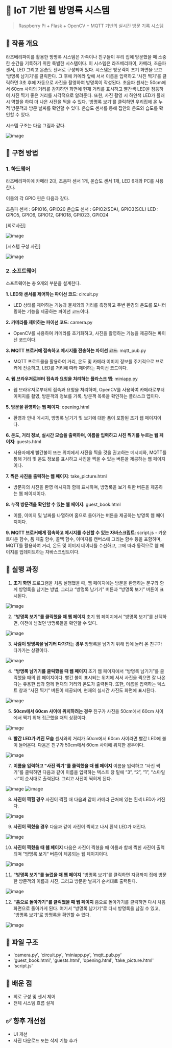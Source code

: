# 📱 IoT 기반 웹 방명록 시스템
> Raspberry Pi + Flask + OpenCV + MQTT 기반의 실시간 방문 기록 시스템

## 📌 작품 개요
라즈베리파이를 활용한 방명록 시스템은 가족이나 친구들이 우리 집에 방문했을 때 소중한 순간을 기록하기 위한 특별한 시스템이다. 이 시스템은 라즈베리파이, 카메라, 초음파 센서, LED 그리고 온습도 센서로 구성되어 있다. 시스템은 방문객이 초기 화면을 보고 ‘방명록 남기기‘를 클릭한다. 그 후에 카메라 앞에 서서 이름을 입력하고 ‘사진 찍기’를 클릭하면 3초 후에 자동으로 사진을 촬영하여 방명록이 작성된다. 초음파 센서는 50cm에서 60cm 사이의 거리를 감지하면 화면에 현재 거리를 표시하고 빨간색 LED을 점등하여 사진 찍기 좋은 거리를 시각적으로 알려준다. 또한, 사진 촬영 시 하얀색 LED가 플래시 역할을 하여 더 나은 사진을 찍을 수 있다. ‘방명록 보기’를 클릭하면 우리집에 온 누적 방문객과 방문 날짜를 확인할 수 있다. 온습도 센서를 통해 집안의 온도와 습도를 확인할 수 있다.

시스템 구조는 다음 그림과 같다.

![image](https://github.com/user-attachments/assets/c1d64019-34e1-4fb9-ace7-37fa30e728a8)


## 🧩 구현 방법
### 1. 하드웨어
라즈베리파이에 카메라 2대, 초음파 센서 1개, 온습도 센서 1개, LED 6개와 PC를 사용한다.

이들의 각 GPIO 핀은 다음과 같다.

초음파 센서 : GPIO16, GPIO20
온습도 센서 : GPIO2(SDA), GPIO3(SCL)
LED : GPIO5, GPIO6, GPIO12, GPIO18, GPIO23, GPIO24

[회로사진]

![image](https://github.com/user-attachments/assets/d2d0280d-95b2-4e38-894d-0fa348146f9b)

[시스템 구성 사진]

![image](https://github.com/user-attachments/assets/d59b5206-2d59-4ab2-a7ac-5f7bc1e2de8a)

### 2. 소프트웨어
소프트웨어는 총 9개의 부분을 설계한다.

**1. LED와 센서를 제어하는 파이선 코드**: circuit.py
   - LED 상태를 제어하는 기능과 물체와의 거리를 측정하고 주변 환경의 온도를 모니터링하는 기능을 제공하는 파이선 코드이다.
     
**2. 카메라를 제어하는 파이선 코드**: camera.py
   - OpenCV를 사용하여 카메라를 초기화하고, 사진을 촬영하는 기능을 제공하는 파이선 코드이다.
     
**3. MQTT 브로커에 접속하고 메시지를 전송하는 파이선 코드**: mqtt_pub.py
   - MQTT 프로토콜을 활용하여 거리, 온도 및 카메라 이미지 정보를 주기적으로 브로커에 전송하고, LED를 거리에 따라 제어하는 파이선 코드이다.
     
**4. 웹 브라우저로부터 접속과 요청을 처리하는 플라스크 앱**: miniapp.py
   - 웹 브라우저로부터의 접속과 요청을 처리하며, OpenCV를 사용하여 카메라로부터 이미지를 촬영, 방문객의 정보를 기록, 방문객 목록을 확인하는 플라스크 앱이다.
     
**5. 방문을 환영하는 웹 페이지**: opening.html
   - 환영과 안내 메시지, 방명록 남기기 및 보기에 대한 폼이 포함된 초기 웹 페이지이다.
     
**6. 온도, 거리 정보, 실시간 모습을 출력하며, 이름을 입력하고 사진 찍기를 누르는 웹 페이지**: guests.html
   - 사용자에게 빨간불이 뜨는 위치에서 사진을 찍을 것을 권고하는 메시지와, MQTT를 통해 거리 및 온도 정보를 표시하고 사진을 찍을 수 있는 버튼을 제공하는 웹 페이지이다.
     
**7. 찍은 사진을 출력하는 웹 페이지**: take_picture.html
   - 방문자의 사진을 환영 메시지와 함께 표시하며, 방명록을 보기 위한 버튼을 제공하는 웹 페이지이다.
     
**8. 누적 방문객을 확인할 수 있는 웹 페이지**: guest_book.html
   - 이름, 이미지 및 날짜를 나열하며 홈으로 돌아가는 버튼을 제공하는 방명록 웹 페이지이다.
     
**9. MQTT 브로커에게 접속하고 메시지를 수신할 수 있는 자바스크립트**: script.js
      - 카운트다운 함수, 폼 제출 함수, 콜백 함수, 이미지를 캔버스에 그리는 함수 등을 포함하며, MQTT를 활용하여 거리, 온도 및 이미지 데이터를 수신하고, 그에 따라 동적으로 웹 페이지를 업데이트하는 자바스크립트이다.


## 🎨 실행 과정
1. **초기 화면**
프로그램을 처음 실행했을 때, 웹 페이지에는 방문을 환영하는 문구와 함께 방명록을 남기는 방법, 그리고 “방명록 남기기” 버튼과 “방명록 보기” 버튼이 표시된다.

![image](https://github.com/user-attachments/assets/56ab0196-c552-48df-bd33-d49a7d80f5a4)

2. **"방명록 보기"를 클릭했을 때 웹 페이지**
초기 웹 페이지에서 “방명록 보기”를 선택하면, 이전에 남겼던 방명록들을 확인할 수 있다.

![image](https://github.com/user-attachments/assets/b28bc90f-4476-4d4d-8d72-2e587e0d8fa2)

3. **사람이 방명록을 남기러 다가가는 경우**
방명록을 남기기 위해 집에 놀러 온 친구가 다가가는 상황이다.

![image](https://github.com/user-attachments/assets/dfe74cd5-8a9d-4f11-998d-baa0088d10d7)

4. **"방명록 남기기를 클릭했을 때 웹 페이지**
초기 웹 페이지에서 “방명록 남기기”를 클릭했을 때의 웹 페이지이다.
빨간 불이 표시되는 위치에 서서 사진을 찍으면 잘 나온다는 유용한 팁과 함께 현재의 거리와 온도가 출력된다. 또한, 이름을 입력하는 텍스트 창과 “사진 찍기” 버튼이 제공되며, 현재의 실시간 사진도 화면에 표시된다.

![image](https://github.com/user-attachments/assets/45af80a4-64f8-4233-a85f-269abf63ab58)

5. **50cm에서 60cm 사이에 위치하려는 경우**
친구가 사진을 50cm에서 60cm 사이에서 찍기 위해 접근했을 때의 상황이다.

![image](https://github.com/user-attachments/assets/b46c7481-987e-4c53-80e0-8a1f9dbaa529)

6. **빨간 LED가 켜진 모습**
센서와의 거리가 50cm에서 60cm 사이라면 빨간 LED에 불이 들어온다. 다음은 친구가 50cm에서 60cm 사이에 위치한 경우이다.

![image](https://github.com/user-attachments/assets/cd29d0e2-fd66-4264-b2a0-443fae72bb4b)

7. **이름을 입력하고 "사진 찍기"를 클릭했을 때 웹 페이지**
이름을 입력하고 “사진 찍기”를 클릭하면 다음과 같이 이름을 입력하는 텍스트 창 밑에 “3”, “2”, “1”, “스마일~!“이 순서대로 출력된다. 그리고 사진이 찍히게 된다.

![image](https://github.com/user-attachments/assets/4b1c59f9-407e-4028-927b-4fbdec1885de)
![image](https://github.com/user-attachments/assets/a0cb7194-69e2-4c33-880c-956e8561777d)

8. **사진이 찍힐 경우**
사진이 찍힐 때 다음과 같이 카메라 근처에 있는 흰색 LED가 켜진다.

![image](https://github.com/user-attachments/assets/e8ae68b1-df76-4984-8847-34e8794d11f1)

9. **사진이 찍혔을 경우**
다음과 같이 사진이 찍히고 나서 흰색 LED가 꺼진다.

![image](https://github.com/user-attachments/assets/46c85de4-ebd5-4a86-8175-4737d1115ac5)

10. **사진이 찍혔을 때 웹 페이지**
다음은 사진이 찍혔을 때 이름과 함께 찍힌 사진이 출력되며 ”방명록 보기“ 버튼이 제공되는 웹 페이지이다.

![image](https://github.com/user-attachments/assets/194205b9-0486-451f-a3f7-ce0ce63720e9)

11. **"방명록 보기"를 눌렀을 때 웹 페이지**
“방명록 보기”를 클릭하면 지금까지 집에 방문한 방문객의 이름과 사진, 그리고 방문한 날짜가 순서대로 출력된다.

![image](https://github.com/user-attachments/assets/bd366996-aba7-4ca8-b4dd-5e3bd76fcc11)

12. **"홈으로 돌아가기"를 클릭했을 때 웹 페이지**
홈으로 돌아가기를 클릭하면 다시 처음 화면으로 돌아가게 된다. 여기서 “방명록 남기기“로 다시 방명록을 남길 수 있고, ”방명록 보기“로 방명록을 확인할 수 있다.

![image](https://github.com/user-attachments/assets/6a3387a9-f5c1-4438-9c54-f32cb7fa313e)


## 📁 파일 구조
- 'camera.py', 'circuit.py', 'miniapp.py', 'mqtt_pub.py'
- 'guest_book.html', 'guests.html', 'opening.html', 'take_picture.html'
- 'script.js'

## 🧠 배운 점
- 회로 구성 및 센서 제어
- 전체 시스템 흐름 설계

## ✅ 향후 개선점
- UI 개선
- 사진 다운로드 또는 삭제 기능 추가
